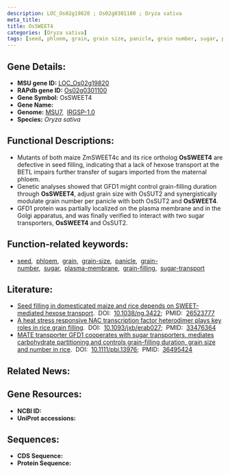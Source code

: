```yaml
---
description: LOC_Os02g19820 ; Os02g0301100 ; Oryza sativa
meta_title:
title: OsSWEET4
categories: [Oryza sativa]
tags: [seed, phloem, grain, grain size, panicle, grain number, sugar, plasma membrane, grain-filling, sugar transport]
---
```


## Gene Details:
- **MSU gene ID:** [LOC_Os02g19820](http://rice.uga.edu/cgi-bin/ORF_infopage.cgi?orf=LOC_Os02g19820)  
- **RAPdb gene ID:** [Os02g0301100](https://rapdb.dna.affrc.go.jp/locus/?name=Os02g0301100)  
- **Gene Symbol:** OsSWEET4
- **Gene Name:**
- **Genome:**  [MSU7](http://rice.uga.edu/),&nbsp;&nbsp;[IRGSP-1.0](https://rapdb.dna.affrc.go.jp/download/irgsp1.html)
- **Species:** *Oryza sativa*

## Functional Descriptions:
   - Mutants of both maize ZmSWEET4c and its rice ortholog **OsSWEET4** are defective in seed filling, indicating that a lack of hexose transport at the BETL impairs further transfer of sugars imported from the maternal phloem.
   - Genetic analyses showed that GFD1 might control grain-filling duration through **OsSWEET4**, adjust grain size with OsSUT2 and synergistically modulate grain number per panicle with both OsSUT2 and **OsSWEET4**.
   - GFD1 protein was partially localized on the plasma membrane and in the Golgi apparatus, and was finally verified to interact with two sugar transporters, **OsSWEET4** and OsSUT2.

## Function-related keywords:
   - [seed](/tags/seed/),&nbsp;&nbsp;[phloem](/tags/phloem/),&nbsp;&nbsp;[grain](/tags/grain/),&nbsp;&nbsp;[grain-size](/tags/grain-size/),&nbsp;&nbsp;[panicle](/tags/panicle/),&nbsp;&nbsp;[grain-number](/tags/grain-number/),&nbsp;&nbsp;[sugar](/tags/sugar/),&nbsp;&nbsp;[plasma-membrane](/tags/plasma-membrane/),&nbsp;&nbsp;[grain-filling](/tags/grain-filling/),&nbsp;&nbsp;[sugar-transport](/tags/sugar-transport/)

## Literature:
   - [Seed filling in domesticated maize and rice depends on SWEET-mediated hexose transport](https://www.doi.org/10.1038/ng.3422).&nbsp;&nbsp;DOI:&nbsp;&nbsp;[10.1038/ng.3422](https://www.doi.org/10.1038/ng.3422);&nbsp;&nbsp;PMID:&nbsp;&nbsp;[26523777](https://pubmed.ncbi.nlm.nih.gov/26523777/)
   - [A heat stress responsive NAC transcription factor heterodimer plays key roles in rice grain filling](https://www.doi.org/10.1093/jxb/erab027).&nbsp;&nbsp;DOI:&nbsp;&nbsp;[10.1093/jxb/erab027](https://www.doi.org/10.1093/jxb/erab027);&nbsp;&nbsp;PMID:&nbsp;&nbsp;[33476364](https://pubmed.ncbi.nlm.nih.gov/33476364/)
   - [MATE transporter GFD1 cooperates with sugar transporters, mediates carbohydrate partitioning and controls grain-filling duration, grain size and number in rice](https://www.doi.org/10.1111/pbi.13976).&nbsp;&nbsp;DOI:&nbsp;&nbsp;[10.1111/pbi.13976](https://www.doi.org/10.1111/pbi.13976);&nbsp;&nbsp;PMID:&nbsp;&nbsp;[36495424](https://pubmed.ncbi.nlm.nih.gov/36495424/)

## Related News:

## Gene Resources:
- **NCBI ID:**  []()
- **UniProt accessions:** [](https://www.uniprot.org/uniprotkb//entry)

## Sequences:
- **CDS Sequence:**
- **Protein Sequence:**

